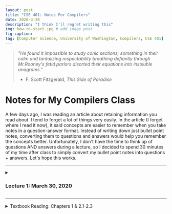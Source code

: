 ```yaml
---
layout: post
title: "CSE 401: Notes For Compilers"
date: 2020-3-30
description: "I think I'll regret writing this"
img: how-to-start.jpg # add image post
fig-caption:
tag: [Computer Science, University of Washington, Compilers, CSE 401]
---
```


> *"He found it impossible to study conic sections; something in their calm and tantalizing respectability breathing defiantly through Mr.Rooney's fetid parlors disorted their equations into insoluble anagrams."*
> - F. Scott Fitzgerald, *This Side of Paradise*

# Notes for My Compilers Class

A few days ago, I was reading an article about retaining information you read about. I tend to forget a lot of things very easily. In the article (I forget where I read it now), it said concepts are easier to remember when you take notes in a question-answer format. Instead of writing down just bullet point notes, converting them to questions and answers would help you remember the concepts better. Unfortunately, I don't have the time to think up of questions AND answers during a lecture, so I decided to spend 30 minutes of my time after class to simply convert my bullet point notes into questions + answers. Let's hope this works.

--- 

<details>
<summary>

### Lecture 1: March 30, 2020

</summary>

#### Question 1: What is the structure of a Compiler? 

- Answer: Conceptually, a compiler has a front end and a back end. The front end take in source code and compiles it into an intermediate representation. Then, the back-end translates it into target code for machines to read and execute.

#### Question 2: What does the front end consist of? 
- Answer: The front end consists of the Scanner, Parser, and also performs Semantic Analysis. 

#### Question 3: What does the back end consist of? 
- Answer: The back end consists of target code generation and optimization.

#### Question 4: What does the Scanner do?
- Answer: The scanner parses source code and tokenizes the necessary code. It creates a token stream. 

#### Question 5: What does the Parser do? 
- Answer: The parser takes the token stream and creates a Intermediate Representatins (IR). This is usually an Abstract Syntax Tree (AST).

</details>

---

<details>
<summary>
Textbook Reading: Chapters 1 & 2.1-2.3
</summary>